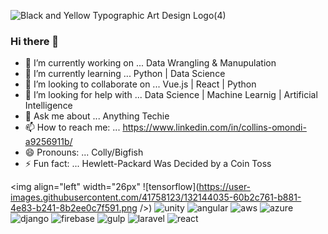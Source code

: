 ![Black and Yellow Typographic Art   Design Logo(4)](https://user-images.githubusercontent.com/41758123/132143215-a06642f3-7985-4195-8faf-c64a290990d2.png)

### Hi there 👋

- 🔭 I’m currently working on ... Data Wrangling & Manupulation
- 🌱 I’m currently learning ... Python | Data Science 
- 👯 I’m looking to collaborate on ... Vue.js | React | Python
- 🤔 I’m looking for help with ... Data Science | Machine Learnig | Artificial Intelligence
- 💬 Ask me about ... Anything Techie
- 📫 How to reach me: ... https://www.linkedin.com/in/collins-omondi-a9256911b/
- 😄 Pronouns: ... Colly/Bigfish
- ⚡ Fun fact: ... Hewlett-Packard Was Decided by a Coin Toss

<img align="left" width="26px"
![tensorflow](https://user-images.githubusercontent.com/41758123/132144035-60b2c761-b881-4e83-b241-8b2ee0c7f591.png />)
![unity](https://user-images.githubusercontent.com/41758123/132144036-112b439e-cab4-4baa-bf2c-29435fb83d88.png)
![angular](https://user-images.githubusercontent.com/41758123/132144037-04df9aa1-ad0c-49b4-bd21-2da77a7c3518.png)
![aws](https://user-images.githubusercontent.com/41758123/132144039-42df0f67-d5a5-4d5b-acba-09af968223c7.png)
![azure](https://user-images.githubusercontent.com/41758123/132144040-7eb979f7-bd14-416d-abbd-838748020304.png)
![django](https://user-images.githubusercontent.com/41758123/132144041-6635d5ab-7244-4902-b1a9-c01f80a91363.png)
![firebase](https://user-images.githubusercontent.com/41758123/132144043-bb692f19-a82e-47b0-8d8d-12fca4629484.png)
![gulp](https://user-images.githubusercontent.com/41758123/132144045-c8f8e448-e0c8-4f4a-9377-3a13f81e89f7.png)
![laravel](https://user-images.githubusercontent.com/41758123/132144047-c5cbe259-b62e-41ca-b6c1-3689f88e6b69.png)
![react](https://user-images.githubusercontent.com/41758123/132144049-a5c54c6d-a625-4671-93f1-0c2cbaae9c5c.png)



<!--
**ColloBigfish/collobigfish** is a ✨ _special_ ✨ repository because its `README.md` (this file) appears on your GitHub profile.

Here are some ideas to get you started:

- 🔭 I’m currently working on ... Data Wrangling & Manupulation
- 🌱 I’m currently learning ... Python | Data Science 
- 👯 I’m looking to collaborate on ... Vue.js | React | Python
- 🤔 I’m looking for help with ... Data Science | Machine Learnig | Artificial Intelligence
- 💬 Ask me about ... Anything Techie
- 📫 How to reach me: ... https://www.linkedin.com/in/collins-omondi-a9256911b/
- 😄 Pronouns: ... Colly/Bigfish
- ⚡ Fun fact: ... Hewlett-Packard Was Decided by a Coin Toss
-->
